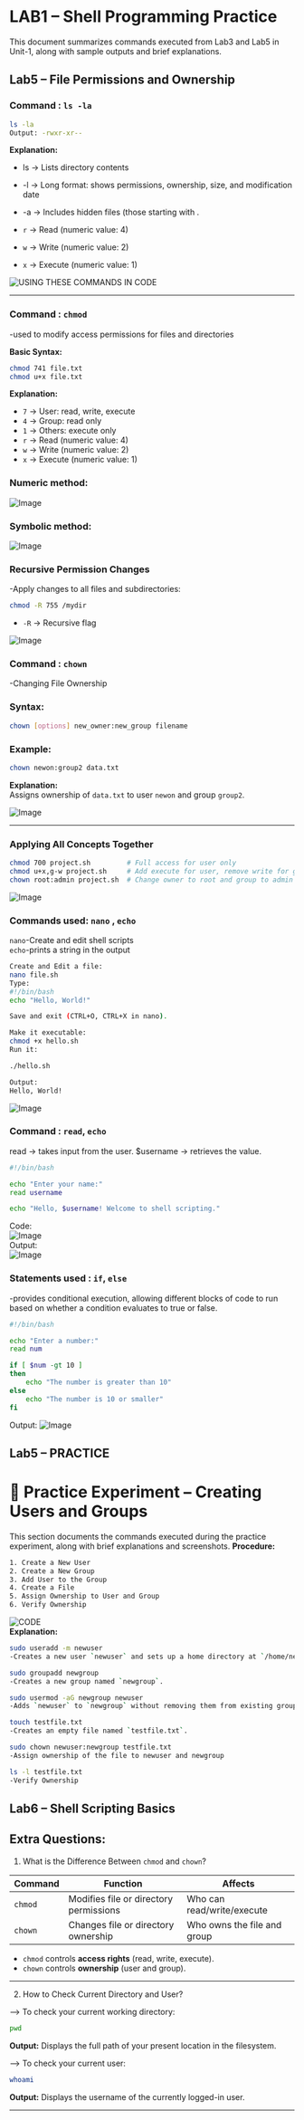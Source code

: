 # LAB1 – Shell Programming Practice  
This document summarizes commands executed from Lab3 and Lab5 in Unit-1, along with sample outputs and brief explanations.

## Lab5 – File Permissions and Ownership

### Command : `ls -la`
```bash
ls -la
Output: -rwxr-xr--
```
**Explanation:**     
- ls → Lists directory contents  
- -l → Long format: shows permissions, ownership, size, and modification date  
- -a → Includes hidden files (those starting with .  

- `r` → Read (numeric value: 4)   
- `w` → Write (numeric value: 2)  
- `x` → Execute (numeric value: 1)  

![USING THESE COMMANDS IN CODE](https://github.com/boa3444/Linux_Lab/blob/bd211f01017d54ae44f26c32e84e040abc32618f/images/command1.png)  

---

### Command : `chmod`
-used to modify access permissions for files and directories

**Basic Syntax:**

```bash
chmod 741 file.txt
chmod u+x file.txt
```

**Explanation:**

- `7` → User: read, write, execute  
- `4` → Group: read only  
- `1` → Others: execute only  
- `r` → Read (numeric value: 4)   
- `w` → Write (numeric value: 2)  
- `x` → Execute (numeric value: 1)  


### Numeric method:
![Image](https://github.com/boa3444/Linux_Lab/blob/bd211f01017d54ae44f26c32e84e040abc32618f/images/chmod_numeric.png)  

### Symbolic method:
![Image](https://github.com/boa3444/Linux_Lab/blob/bd211f01017d54ae44f26c32e84e040abc32618f/images/chmode_symb.png)  

### Recursive Permission Changes

-Apply changes to all files and subdirectories:

```bash
chmod -R 755 /mydir
```

- `-R` → Recursive flag

 
![Image](https://github.com/boa3444/Linux_Lab/blob/bd211f01017d54ae44f26c32e84e040abc32618f/images/recusrion.png)  

### Command : `chown`
-Changing File Ownership

### Syntax:

```bash
chown [options] new_owner:new_group filename
```

### Example:

```bash
chown newon:group2 data.txt
```

**Explanation:**  
Assigns ownership of `data.txt` to user `newon` and group `group2`.

![Image](https://github.com/boa3444/Linux_Lab/blob/bd211f01017d54ae44f26c32e84e040abc32618f/images/chown.png)  

---

### Applying All Concepts Together

```bash
chmod 700 project.sh         # Full access for user only  
chmod u+x,g-w project.sh     # Add execute for user, remove write for group  
chown root:admin project.sh  # Change owner to root and group to admin
```

![Image](https://github.com/boa3444/Linux_Lab/blob/bd211f01017d54ae44f26c32e84e040abc32618f/images/final_lab5.png)  

### Commands used: `nano` , `echo`  
`nano`-Create and edit shell scripts   
`echo`-prints a string in the output  

```bash
Create and Edit a file:
nano file.sh
Type:
#!/bin/bash
echo "Hello, World!"

Save and exit (CTRL+O, CTRL+X in nano).

Make it executable:
chmod +x hello.sh
Run it:

./hello.sh
```
```bash
Output:
Hello, World!
```

![Image](https://github.com/boa3444/Linux_Lab/blob/403f04a9ede29da23a4725c007464fbe7182689b/images/echo.png)

### Command : `read`, `echo`
read → takes input from the user.
$username → retrieves the value.

```bash
#!/bin/bash

echo "Enter your name:"
read username

echo "Hello, $username! Welcome to shell scripting."
```
Code:   
![Image](https://github.com/boa3444/Linux_Lab/blob/403f04a9ede29da23a4725c007464fbe7182689b/images/echo_code.png)  
Output:  
![Image](https://github.com/boa3444/Linux_Lab/blob/403f04a9ede29da23a4725c007464fbe7182689b/images/user_input.png)  

### Statements used : `if`, `else`  
-provides conditional execution, allowing different blocks of code to run based on whether a condition evaluates to true or false.

``` bash
#!/bin/bash

echo "Enter a number:"
read num

if [ $num -gt 10 ]
then
    echo "The number is greater than 10"
else
    echo "The number is 10 or smaller"
fi
```
Output:
![Image](https://github.com/boa3444/Linux_Lab/blob/403f04a9ede29da23a4725c007464fbe7182689b/images/if_else.png)  
## Lab5 – PRACTICE  
# 🧪 Practice Experiment – Creating Users and Groups

This section documents the commands executed during the practice experiment, along with brief explanations and screenshots.
**Procedure:**
```bash
1. Create a New User  
2. Create a New Group  
3. Add User to the Group
4. Create a File
5. Assign Ownership to User and Group
6. Verify Ownership
```

![CODE](https://github.com/boa3444/Linux_Lab/blob/403f04a9ede29da23a4725c007464fbe7182689b/images/practice5.png)    
**Explanation:**
```bash
sudo useradd -m newuser
-Creates a new user `newuser` and sets up a home directory at `/home/newuser`.

sudo groupadd newgroup
-Creates a new group named `newgroup`.

sudo usermod -aG newgroup newuser
-Adds `newuser` to `newgroup` without removing them from existing groups.

touch testfile.txt
-Creates an empty file named `testfile.txt`.

sudo chown newuser:newgroup testfile.txt
-Assign ownership of the file to newuser and newgroup

ls -l testfile.txt
-Verify Ownership
```

## Lab6 – Shell Scripting Basics


## Extra Questions:  
1. What is the Difference Between `chmod` and `chown`?

| Command   | Function                                 | Affects                       |
|-----------|------------------------------------------|-------------------------------|
| `chmod`   | Modifies file or directory permissions   | Who can read/write/execute    |
| `chown`   | Changes file or directory ownership      | Who owns the file and group   |

- `chmod` controls **access rights** (read, write, execute).
- `chown` controls **ownership** (user and group).

---

2. How to Check Current Directory and User?

--> To check your current working directory:

```bash
pwd
```

**Output:** Displays the full path of your present location in the filesystem.

--> To check your current user:

```bash
whoami
```

**Output:** Displays the username of the currently logged-in user.

---
